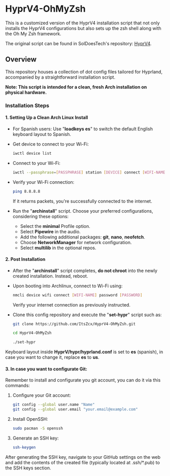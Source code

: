 # HyprV4-OhMyZsh

This is a customized version of the HyprV4 installation script that not only installs the HyprV4 configurations but also sets up the zsh shell along with the Oh My Zsh framework.

The original script can be found in SolDoesTech's repository: [HyprV4](https://github.com/SolDoesTech/HyprV4).

## Overview

This repository houses a collection of dot config files tailored for Hyprland, accompanied by a straightforward installation script.

**Note: This script is intended for a clean, fresh Arch installation on physical hardware.**

### Installation Steps

#### 1. Setting Up a Clean Arch Linux Install

- For Spanish users: Use "**loadkeys es**" to switch the default English keyboard layout to Spanish.

- Get device to connect to your Wi-Fi:
  ```bash
  iwctl device list
  ```

- Connect to your Wi-Fi:
  ```bash
  iwctl --passphrase=[PASSPHRASE] station [DEVICE] connect [WIFI-NAME]
  ```

- Verify your Wi-Fi connection:
  ```bash
  ping 8.8.8.8
  ```
  If it returns packets, you're successfully connected to the internet.

- Run the "**archinstall**" script. Choose your preferred configurations, considering these options:
  - Select the **minimal** Profile option.
  - Select **Pipewire** in the audio.
  - Add the following additional packages: **git**, **nano**, **neofetch**.
  - Choose **NetworkManager** for network configuration.
  - Select **multilib** in the optional repos.

#### 2. Post Installation

- After the "**archinstall**" script completes, **do not chroot** into the newly created installation. Instead, reboot.

- Upon booting into Archlinux, connect to Wi-Fi using:
  ```bash
  nmcli device wifi connect [WIFI-NAME] password [PASSWORD]
  ```
  Verify your internet connection as previously instructed.

- Clone this config repository and execute the "**set-hypr**" script such as:
  ```bash
  git clone https://github.com/ItsZcx/HyprV4-OhMyZsh.git

  cd HyprV4-OhMyZsh

  ./set-hypr
  ```

Keyboard layout inside **HyprV/hypr/hyprland.conf** is set to **es** (spanish), in case you want to change it, replace **es** to **us**.

#### 3. In case you want to configurate Git:

Remember to install and configurate you git account, you can do it via this commands:

1. Configure your Git account:
    ```bash
    git config --global user.name "Name"
    git config --global user.email "your.email@example.com"
    ```

2. Install OpenSSH:
    ```bash
    sudo pacman -S openssh
    ```

3. Generate an SSH key:
    ```bash
    ssh-keygen
    ```

After generating the SSH key, navigate to your GitHub settings on the web and add the contents of the created file (typically located at .ssh/*.pub) to the SSH keys section.